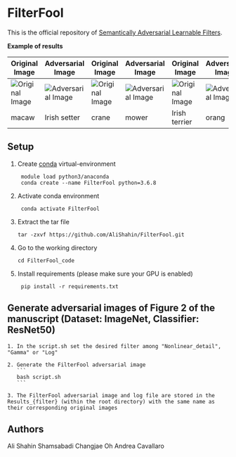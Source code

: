 # FilterFool

This is the official repository of [Semantically Adversarial Learnable Filters](https://arxiv.org/pdf/2008.06069.pdf).


<b>Example of results</b>

| Original Image | Adversarial Image |  Original Image | Adversarial Image |  Original Image | Adversarial Image | 
|---|---|---|---|---|---|
| ![Original Image](https://github.com/AliShahin/FilterFool/blob/master/CleanImgs/Nonlinear_Detail/ILSVRC2012_val_00043794.png)| ![Adversarial Image](https://github.com/AliShahin/FilterFool/blob/master/FilteredImages/Nonlinear_Detail/ILSVRC2012_val_00043794.png) |![Original Image](https://github.com/AliShahin/FilterFool/blob/master/FilteredImages/Gamma/ILSVRC2012_val_00014005.png)|![Adversarial Image](https://github.com/AliShahin/FilterFool/blob/master/FilterFoolExamples/ILSVRC2012_val_00014005.png) |![Original Image](https://github.com/AliShahin/FilterFool/blob/master/CleanImgs/Log/ILSVRC2012_val_00011184.png)|![Adversarial Image](https://github.com/AliShahin/FilterFool/blob/master/FilterFoolExamples/ILSVRC2012_val_00011184.png) |
| macaw | Irish setter | crane | mower | Irish terrier | orang |

## Setup
1. Create [conda](https://docs.conda.io/en/latest/miniconda.html) virtual-environment
   ```
    module load python3/anaconda
    conda create --name FilterFool python=3.6.8
   ```

2. Activate conda environment
   ```
    conda activate FilterFool
   ```

3. Extract the tar file
   ```   
   tar -zxvf https://github.com/AliShahin/FilterFool.git
   ```

4. Go to the working directory
   ```
   cd FilterFool_code
   ```

5. Install requirements (please make sure your GPU is enabled)
   ```
    pip install -r requirements.txt
   ```



## Generate adversarial images of Figure 2 of the manuscript (Dataset: ImageNet, Classifier: ResNet50)
 
    1. In the script.sh set the desired filter among "Nonlinear_detail", "Gamma" or "Log" 

    2. Generate the FilterFool adversarial image
       ```
       bash script.sh
       ```

    3. The FilterFool adversarial image and log file are stored in the Results_{filter} (within the root directory) with the same name as their corresponding original images



## Authors

Ali Shahin Shamsabadi
Changjae Oh
Andrea Cavallaro


